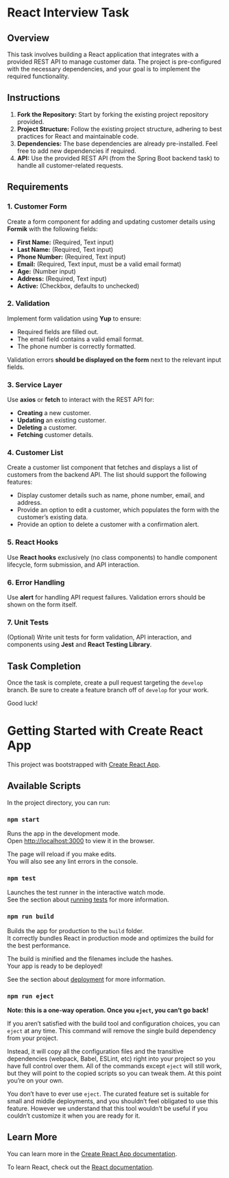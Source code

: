 # React Interview Task

## Overview

This task involves building a React application that integrates with a provided REST API to manage customer data. The project is pre-configured with the necessary dependencies, and your goal is to implement the required functionality.

## Instructions

1. **Fork the Repository:** Start by forking the existing project repository provided.
2. **Project Structure:** Follow the existing project structure, adhering to best practices for React and maintainable code.
3. **Dependencies:** The base dependencies are already pre-installed. Feel free to add new dependencies if required.
4. **API:** Use the provided REST API (from the Spring Boot backend task) to handle all customer-related requests.

## Requirements

### 1. Customer Form

Create a form component for adding and updating customer details using **Formik** with the following fields:

- **First Name:** (Required, Text input)
- **Last Name:** (Required, Text input)
- **Phone Number:** (Required, Text input)
- **Email:** (Required, Text input, must be a valid email format)
- **Age:** (Number input)
- **Address:** (Required, Text input)
- **Active:** (Checkbox, defaults to unchecked)

### 2. Validation

Implement form validation using **Yup** to ensure:

- Required fields are filled out.
- The email field contains a valid email format.
- The phone number is correctly formatted.

Validation errors **should be displayed on the form** next to the relevant input fields.

### 3. Service Layer

Use **axios** or **fetch** to interact with the REST API for:

- **Creating** a new customer.
- **Updating** an existing customer.
- **Deleting** a customer.
- **Fetching** customer details.

### 4. Customer List

Create a customer list component that fetches and displays a list of customers from the backend API. The list should support the following features:

- Display customer details such as name, phone number, email, and address.
- Provide an option to edit a customer, which populates the form with the customer’s existing data.
- Provide an option to delete a customer with a confirmation alert.

### 5. React Hooks

Use **React hooks** exclusively (no class components) to handle component lifecycle, form submission, and API interaction.

### 6. Error Handling

Use **alert** for handling API request failures. Validation errors should be shown on the form itself.

### 7. Unit Tests

(Optional) Write unit tests for form validation, API interaction, and components using **Jest** and **React Testing Library**.

## Task Completion

Once the task is complete, create a pull request targeting the `develop` branch. Be sure to create a feature branch off of `develop` for your work.

Good luck!


# Getting Started with Create React App

This project was bootstrapped with [Create React App](https://github.com/facebook/create-react-app).

## Available Scripts

In the project directory, you can run:

### `npm start`

Runs the app in the development mode.\
Open [http://localhost:3000](http://localhost:3000) to view it in the browser.

The page will reload if you make edits.\
You will also see any lint errors in the console.

### `npm test`

Launches the test runner in the interactive watch mode.\
See the section about [running tests](https://facebook.github.io/create-react-app/docs/running-tests) for more information.

### `npm run build`

Builds the app for production to the `build` folder.\
It correctly bundles React in production mode and optimizes the build for the best performance.

The build is minified and the filenames include the hashes.\
Your app is ready to be deployed!

See the section about [deployment](https://facebook.github.io/create-react-app/docs/deployment) for more information.

### `npm run eject`

**Note: this is a one-way operation. Once you `eject`, you can’t go back!**

If you aren’t satisfied with the build tool and configuration choices, you can `eject` at any time. This command will remove the single build dependency from your project.

Instead, it will copy all the configuration files and the transitive dependencies (webpack, Babel, ESLint, etc) right into your project so you have full control over them. All of the commands except `eject` will still work, but they will point to the copied scripts so you can tweak them. At this point you’re on your own.

You don’t have to ever use `eject`. The curated feature set is suitable for small and middle deployments, and you shouldn’t feel obligated to use this feature. However we understand that this tool wouldn’t be useful if you couldn’t customize it when you are ready for it.

## Learn More

You can learn more in the [Create React App documentation](https://facebook.github.io/create-react-app/docs/getting-started).

To learn React, check out the [React documentation](https://reactjs.org/).
